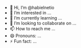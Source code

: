 - 👋 Hi, I’m @habielnetio
- 👀 I’m interested in ...
- 🌱 I’m currently learning ...
- 💞️ I’m looking to collaborate on ...
- 📫 How to reach me ...
- 😄 Pronouns: ...
- ⚡ Fun fact: ...

<!---
habielnetio/habielnetio is a ✨ special ✨ repository because its `README.md` (this file) appears on your GitHub profile.
You can click the Preview link to take a look at your changes.
--->
